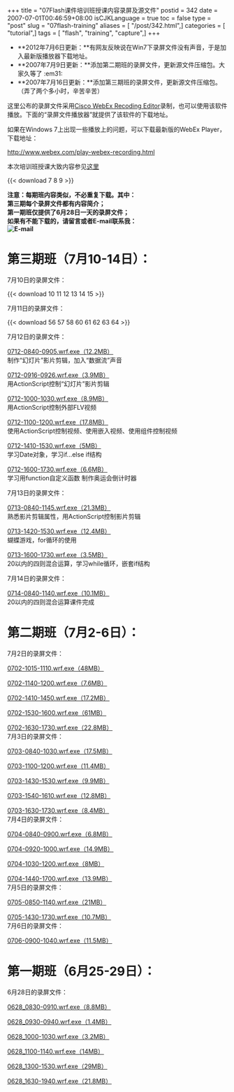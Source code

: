 +++
title = "07Flash课件培训班授课内容录屏及源文件"
postid = 342
date = 2007-07-01T00:46:59+08:00
isCJKLanguage = true
toc = false
type = "post"
slug = "07flash-training"
aliases = [ "/post/342.html",]
categories = [ "tutorial",]
tags = [ "flash", "training", "capture",]
+++


-   **2012年7月6日更新：**有网友反映说在Win7下录屏文件没有声音，于是加入最新版播放器下载地址。
-   **2007年7月9日更新：**添加第二期班的录屏文件，更新源文件压缩包。大家久等了
    :em31:
-   **2007年7月16日更新：**添加第三期班的录屏文件，更新源文件压缩包。</strong>（弄了两个多小时，辛苦辛苦）


这里公布的录屏文件采用[Cisco WebEx Recoding
Editor](/download/8/ "点击下载")录制，也可以使用该软件播放。下面的“录屏文件播放器”就提供了该软件的下载地址。

</p>
如果在Windows 7上出现一些播放上的问题，可以下载最新版的WebEx
Player，下载地址：

<http://www.webex.com/play-webex-recording.html>

本次培训班授课大致内容参见[这里](https://blog.zengrong.net/post/336.html)

{{< download 7 8 9 >}}

**注意：每期班内容类似，不必重复下载。其中：  
第三期每个录屏文件都有内容简介；  
第一期班仅提供了6月28日一天的录屏文件；  
如果有不能下载的，请留言或者E-mail联系我：  
![E-mail](/zrongzrong.png)**

<!--more-->

**第三期班（7月10-14日）：**  
====================================  
7月10日的录屏文件：

{{< download 10 11 12 13 14 15 >}}

7月11日的录屏文件：

{{< download 56 57 58 60 61 62 63 64 >}}

7月12日的录屏文件：  

[0712-0840-0905.wrf.exe（12.2MB）](http://xkwq.e21.cn/bigfiles/conference/2007flash/0712-0840-0905.wrf.exe)  
制作“幻灯片”影片剪辑，加入“数据流”声音

[0712-0916-0926.wrf.exe（3.9MB）](http://xkwq.e21.cn/bigfiles/conference/2007flash/0712-0916-0926.wrf.exe)  
用ActionScript控制“幻灯片”影片剪辑

[0712-1000-1030.wrf.exe（8.9MB）](http://xkwq.e21.cn/bigfiles/conference/2007flash/0712-1000-1030.wrf.exe)  
用ActionScript控制外部FLV视频

[0712-1100-1200.wrf.exe（17.8MB）](http://xkwq.e21.cn/bigfiles/conference/2007flash/0712-1100-1200.wrf.exe)  
使用ActionScript控制视频、使用嵌入视频、使用组件控制视频

[0712-1410-1530.wrf.exe（5MB）](http://xkwq.e21.cn/bigfiles/conference/2007flash/0712-1410-1530.wrf.exe)  
学习Date对象，学习if...else if结构

[0712-1600-1730.wrf.exe（6.6MB）](http://xkwq.e21.cn/bigfiles/conference/2007flash/0712-1600-1730.wrf.exe)  
学习用function自定义函数 制作奥运会倒计时器

7月13日的录屏文件：  

[0713-0840-1145.wrf.exe（21.3MB）](http://xkwq.e21.cn/bigfiles/conference/2007flash/0713-0840-1145.wrf.exe)  
熟悉影片剪辑属性，用ActionScript控制影片剪辑

[0713-1420-1530.wrf.exe（12.4MB）](http://xkwq.e21.cn/bigfiles/conference/2007flash/0713-1420-1530.wrf.exe)  
蝴蝶游戏，for循环的使用

[0713-1600-1730.wrf.exe（3.5MB）](http://xkwq.e21.cn/bigfiles/conference/2007flash/0713-1600-1730.wrf.exe)  
20以内的四则混合运算，学习while循环，嵌套if结构

7月14日的录屏文件：  

[0714-0840-1140.wrf.exe（10.1MB）](http://xkwq.e21.cn/bigfiles/conference/2007flash/0714-0840-1140.wrf.exe)  
20以内的四则混合运算课件完成  

**第二期班（7月2-6日）：**  
====================================  
7月2日的录屏文件：  

[0702-1015-1110.wrf.exe（48MB）](http://xkwq.e21.cn/bigfiles/conference/2007flash/0702-1015-1110.wrf.exe)  

[0702-1140-1200.wrf.exe（7.6MB）](http://xkwq.e21.cn/bigfiles/conference/2007flash/0702-1140-1200.wrf.exe)  

[0702-1410-1450.wrf.exe（17.2MB）](http://xkwq.e21.cn/bigfiles/conference/2007flash/0702-1410-1450.wrf.exe)  

[0702-1530-1600.wrf.exe（61MB）](http://xkwq.e21.cn/bigfiles/conference/2007flash/0702-1530-1600.wrf.exe)  

[0702-1630-1730.wrf.exe（22.8MB）](http://xkwq.e21.cn/bigfiles/conference/2007flash/0702-1630-1730.wrf.exe)  
7月3日的录屏文件：  

[0703-0840-1030.wrf.exe（17.5MB）](http://xkwq.e21.cn/bigfiles/conference/2007flash/0703-0840-1030.wrf.exe)  

[0703-1100-1200.wrf.exe（11.4MB）](http://xkwq.e21.cn/bigfiles/conference/2007flash/0703-1100-1200.wrf.exe)  

[0703-1430-1530.wrf.exe（9.9MB）](http://xkwq.e21.cn/bigfiles/conference/2007flash/0703-1430-1530.wrf.exe)  

[0703-1540-1610.wrf.exe（12.8MB）](http://xkwq.e21.cn/bigfiles/conference/2007flash/0703-1540-1610.wrf.exe)  

[0703-1630-1730.wrf.exe（8.4MB）](http://xkwq.e21.cn/bigfiles/conference/2007flash/0703-1630-1730.wrf.exe)  
7月4日的录屏文件：  

[0704-0840-0900.wrf.exe（6.8MB）](http://xkwq.e21.cn/bigfiles/conference/2007flash/0704-0840-0900.wrf.exe)  

[0704-0920-1000.wrf.exe（14.9MB）](http://xkwq.e21.cn/bigfiles/conference/2007flash/0704-0920-1000.wrf.exe)  

[0704-1030-1200.wrf.exe（8MB）](http://xkwq.e21.cn/bigfiles/conference/2007flash/0704-1030-1200.wrf.exe)  

[0704-1440-1700.wrf.exe（13.9MB）](http://xkwq.e21.cn/bigfiles/conference/2007flash/0704-1440-1700.wrf.exe)  
7月5日的录屏文件：  

[0705-0850-1140.wrf.exe（21MB）](http://xkwq.e21.cn/bigfiles/conference/2007flash/0705-0850-1140.wrf.exe)  

[0705-1430-1730.wrf.exe（10.7MB）](http://xkwq.e21.cn/bigfiles/conference/2007flash/0705-1430-1730.wrf.exe)  
7月6日的录屏文件：  

[0706-0900-1040.wrf.exe（11.5MB）](http://xkwq.e21.cn/bigfiles/conference/2007flash/0706-0900-1040.wrf.exe)  

**第一期班（6月25-29日）：**  
====================================  
6月28日的录屏文件：  

[0628\_0830-0910.wrf.exe（8.8MB）](http://xkwq.e21.cn/bigfiles/conference/2007flash/0628_0830-0910.wrf.exe)  

[0628\_0930-0940.wrf.exe（1.4MB）](http://xkwq.e21.cn/bigfiles/conference/2007flash/0628_0930-0940.wrf.exe)  

[0628\_1000-1030.wrf.exe（3.2MB）](http://xkwq.e21.cn/bigfiles/conference/2007flash/0628_1000-1030.wrf.exe)  

[0628\_1100-1140.wrf.exe（14MB）](http://xkwq.e21.cn/bigfiles/conference/2007flash/0628_1100-1140.wrf.exe)  

[0628\_1300-1530.wrf.exe（29MB）](http://xkwq.e21.cn/bigfiles/conference/2007flash/0628_1300-1530.wrf.exe)  

[0628\_1630-1940.wrf.exe（21.8MB）](http://xkwq.e21.cn/bigfiles/conference/2007flash/0628_1630-1940.wrf.exe)


